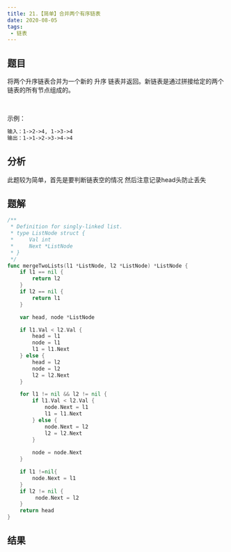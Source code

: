 ```yaml
---
title: 21.【简单】合并两个有序链表
date: 2020-08-05
tags:
 - 链表
---
```

## 题目
将两个升序链表合并为一个新的 升序 链表并返回。新链表是通过拼接给定的两个链表的所有节点组成的。 

 

示例：

```md
输入：1->2->4, 1->3->4
输出：1->1->2->3->4->4
```


## 分析
此题较为简单，首先是要判断链表空的情况
然后注意记录head头防止丢失


## 题解

```Go
/**
 * Definition for singly-linked list.
 * type ListNode struct {
 *     Val int
 *     Next *ListNode
 * }
 */
func mergeTwoLists(l1 *ListNode, l2 *ListNode) *ListNode {
    if l1 == nil {
        return l2
    } 
    if l2 == nil {
        return l1
    }

    var head, node *ListNode

    if l1.Val < l2.Val {
        head = l1
        node = l1
        l1 = l1.Next
    } else {
        head = l2
        node = l2
        l2 = l2.Next
    }

    for l1 != nil && l2 != nil {
        if l1.Val < l2.Val {
            node.Next = l1
            l1 = l1.Next
        } else {
            node.Next = l2
            l2 = l2.Next
        }
       
        node = node.Next
    }

    if l1 !=nil{
        node.Next = l1
    }
    if l2 != nil {
         node.Next = l2
    }
    return head
}
```

## 结果
```

```